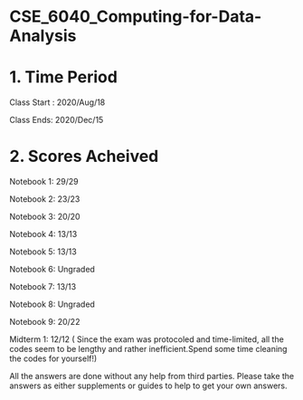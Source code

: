 # <Course Title> CSE_6040_Computing-for-Data-Analysis

# 1. Time Period
Class Start : 2020/Aug/18 

Class Ends: 2020/Dec/15

# 2. Scores Acheived 

Notebook 1: 29/29

Notebook 2: 23/23

Notebook 3: 20/20

Notebook 4: 13/13

Notebook 5: 13/13

Notebook 6: Ungraded

Notebook 7: 13/13

Notebook 8: Ungraded

Notebook 9: 20/22

Midterm 1: 12/12 ( Since the exam was protocoled and time-limited, all the codes seem to be lengthy and rather inefficient.Spend some time cleaning the codes for yourself!)





All the answers are done  without any help from third parties. Please take the answers as either supplements or guides to help to get your own answers. 

